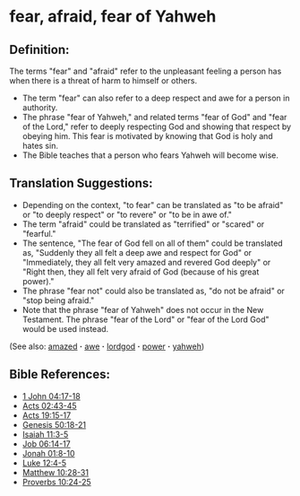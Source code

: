 # fear, afraid, fear of Yahweh #

## Definition: ##

The terms "fear" and "afraid" refer to the unpleasant feeling a person has when there is a threat of harm to himself or others.

* The term "fear" can also refer to a deep respect and awe for a person in authority.
* The phrase "fear of Yahweh," and related terms "fear of God" and "fear of the Lord," refer to deeply respecting God and showing that respect by obeying him. This fear is motivated by knowing that God is holy and hates sin.
* The Bible teaches that a person who fears Yahweh will become wise.

## Translation Suggestions: ##

* Depending on the context, "to fear" can be translated as "to be afraid" or "to deeply respect" or "to revere" or "to be in awe of."
* The term "afraid" could be translated as "terrified" or "scared" or "fearful."
* The sentence, "The fear of God fell on all of them" could be translated as, "Suddenly they all felt a deep awe and respect for God" or "Immediately, they all felt very amazed and revered God deeply" or "Right then, they all felt very afraid of God (because of his great power)."
* The phrase "fear not" could also be translated as, "do not be afraid" or "stop being afraid."
* Note that the phrase "fear of Yahweh" does not occur in the New Testament. The phrase "fear of the Lord" or "fear of the Lord God" would be used instead.

(See also: [amazed](../other/amazed.md) **·** [awe](../other/awe.md) **·** [lordgod](../kt/lordgod.md) **·** [power](../kt/power.md) **·** [yahweh](../kt/yahweh.md))

## Bible References: ##

* [1 John 04:17-18](https://door43.org/en/bible/notes/1jn/04/17)
* [Acts 02:43-45](https://door43.org/en/bible/notes/act/02/43)
* [Acts 19:15-17](https://door43.org/en/bible/notes/act/19/15)
* [Genesis 50:18-21](https://door43.org/en/bible/notes/gen/50/18)
* [Isaiah 11:3-5](https://door43.org/en/bible/notes/isa/11/03)
* [Job 06:14-17](https://door43.org/en/bible/notes/job/06/14)
* [Jonah 01:8-10](https://door43.org/en/bible/notes/jon/01/08)
* [Luke 12:4-5](https://door43.org/en/bible/notes/luk/12/04)
* [Matthew 10:28-31](https://door43.org/en/bible/notes/mat/10/28)
* [Proverbs 10:24-25](https://door43.org/en/bible/notes/pro/10/24)

